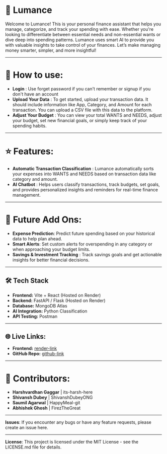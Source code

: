 # 🚀 Lumance

Welcome to Lumance! This is your personal finance assistant that helps you manage, categorize, and track your spending with ease. Whether you're looking to differentiate between essential needs and non-essential wants or dive deep into spending patterns. Lumance uses smart AI to provide you with valuable insights to take control of your finances. Let’s make managing money smarter, simpler, and more insightful!

---

# 📖 How to use:
- **Login** : Use forget password if you can't remember or signup if you don't have an account
- **Upload Your Data** : To get started, upload your transaction data. It should include information like App, Category, and Amount for each transaction. You can upload a CSV file with this data to the platform.
- **Adjust Your Budget** : You can view your total WANTS and NEEDS, adjust your budget, set new financial goals, or simply keep track of your spending habits.

---

# ⭐ Features:
- **Automatic Transaction Classification** : Lumance automatically sorts your expenses into WANTS and NEEDS based on transaction data like category and amount.
- **AI Chatbot** : Helps users classify transactions, track budgets, set goals, and provides personalized insights and reminders for real-time finance management.


---

# 🚀 Future Add Ons:
- **Expense Prediction**: Predict future spending based on your historical data to help plan ahead.
- **Smart Alerts**: Set custom alerts for overspending in any category or when approaching your budget limits.
- **Savings & Investment Tracking** : Track savings goals and get actionable insights for better financial decisions.

---

## 🛠️ Tech Stack

- **Frontend:** Vite + React (Hosted on Render)
- **Backend:** FastAPI / Flask (Hosted on Render)
- **Database:** MongoDB Atlas
- **AI Integration:** Python Classification
- **API Testing:** Postman

---

## 🌐 Live Links:

- **Frontend:** [render-link](https://lumance.onrender.com)
- **GitHub Repo:** [github-link](https://github.com/Lumance/Lumance)

---

# 👥 Contributors: 
- **Harshvardhan Gaggar**  | its-harsh-here
- **Shivansh Dubey**       | ShivanshDubeyONG
- **Saumil Agarwal**       | HappyMeal-git
- **Abhishek Ghosh**       | FirezTheGreat

---

**Issues**: If you encounter any bugs or have any feature requests, please create an issue here.

---

**License**: This project is licensed under the MIT License - see the LICENSE.md file for details.
